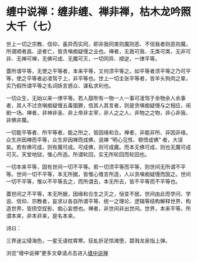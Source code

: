 缠中说禅：缠非缠、禅非禅，枯木龙吟照大千（七）
====

			







   世上一切之宗教、信仰，虽异而实同，即非我同类则魔则恶、不信我者则恶则魔，所谓顺者昌、逆者亡，皆贪嗔痴疑慢之业也。禅者，无我可我、无类可类，无非可非、无禅可禅，无佛可成、无魔可灭，一切同异、顺逆，一律平等。







   蓋所谓平等，无使之平等者，本来平等，又何须平等之。如平等者须平等之乃可平等，使之平等者必凌驾于上，非平等也。世上一切主张平等者，皆羊头狗肉之辈，实乃假所谓平等之名词妖言惑众、谋私求利也。







   一切众生，无始以来一律平等。若人鼓吹有一物一人一事可凌驾于余物余人余事者，其人不过贪嗔痴疑慢五毒猖獗，信其人其言者，则是贪嗔痴疑慢与之相应，闹剧一场。禅者，非神非圣、非上帝非主宰，非人之之人、非物之之物，非心非我、非佛非魔。







   一切能平等者、所平等者，能之所之，皆因缘和合。禅者，非能非所、非因非缘。众生非因禅而平等，众生非因禅而成佛，说禅 “明心见性、顿悟成佛” 者，大误矣。若有佛可成，则有魔可成。可成佛，则可成魔。而本无佛可成，则也无魔可成可灭。天堂地狱，惟心所造。所谓轮回，实无所轮回而轮回也。







   一切本来平等，固有世间一切不平等。若一切须平等而平等，则世间无所谓不平等。世间一切不平等，本无所据，皆惟心惟言所造，人以贪嗔痴疑慢而固之。世间一切不平等，惟以不平等去之，而所谓去，本无所去，皆不平等而不平等也。







   蓋世间之不平等，本无所据，因缘和合生之灭之，恒变不居。世间由此而学问、学说、信仰、宗教者，妄求以各自所谓平等、统一之理论、逻辑等结构解释世界、构造世界，皆捞空捉影、痴心妄想也。禅者，非世间非出世间。世界，本来平等。所谓本来，非本非来，是名本来。







   诗曰：







三界迷尘侵海色，一星无语枕霄寒。狂虬折足惊滩堕，碧溅龙泉指上弹。










浏览“缠中说禅”更多文章请点击进入[缠中说禅](http://blog.sina.com.cn/m/chzhshch)









